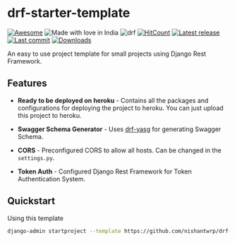# drf-starter-template
[![Awesome](https://cdn.rawgit.com/sindresorhus/awesome/d7305f38d29fed78fa85652e3a63e154dd8e8829/media/badge.svg)](https://github.com/sindresorhus/awesome) ![Made with love in India](https://madewithlove.now.sh/in?template=flat-square) ![drf](https://img.shields.io/badge/Built%20for-Django%20Rest%20Framework-green)
[![HitCount](http://hits.dwyl.com/nishantwrp/drf-starter-template.svg)](http://hits.dwyl.com/nishantwrp/drf-starter-template) [![Latest release](https://badgen.net/github/release/nishantwrp/drf-starter-template)](https://github.com/nishantwrp/drf-starter-template)  [![Last commit](https://badgen.net/github/last-commit/nishantwrp/drf-starter-template)](https://github.com/nishantwrp/drf-starter-template)   [![Downloads](https://badgen.net/github/assets-dl/nishantwrp/drf-starter-template)](https://github.com/nishantwrp/drf-starter-template)

An easy to use project template for small projects using Django Rest Framework.

## Features

- **Ready to be deployed on heroku** - Contains all the packages and configurations for deploying the project to heroku. You can just upload this project to heroku.

- **Swagger Schema Generator** - Uses [drf-yasg](https://github.com/axnsan12/drf-yasg) for generating Swagger Schema.

-  **CORS** - Preconfigured CORS to allow all hosts. Can be changed in the `settings.py`.

- **Token Auth** - Configured Django Rest Framework for Token Authentication System.

## Quickstart

Using this template

```bash
django-admin startproject --template https://github.com/nishantwrp/drf-starter-template/archive/v2.0.zip --name=Procfile  your_project_name .
```
